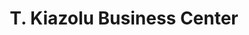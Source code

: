 ---
title: "T. Kiazolu Business Center"
url: /monrovia/t-kiazolu-business-center/
shop: Elektronik
---